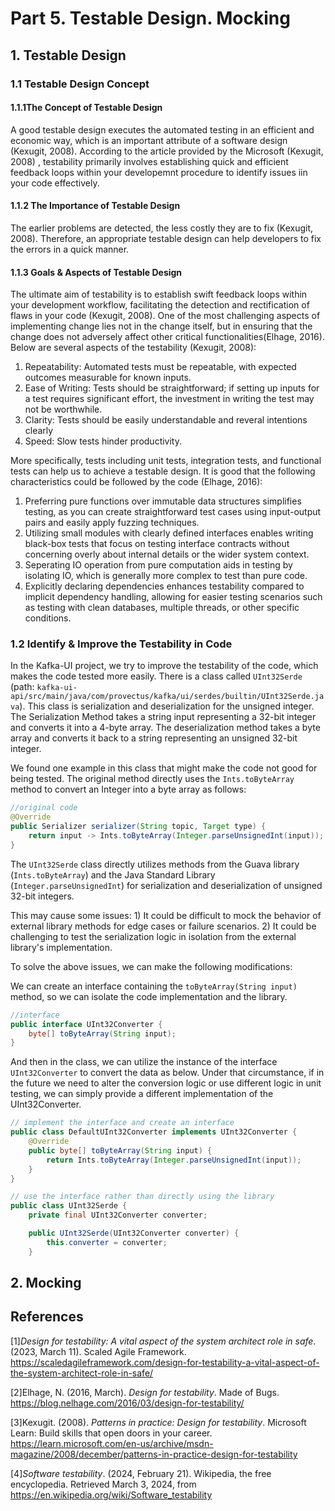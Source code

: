 # Part 5. Testable Design. Mocking

## 1. **Testable Design**

### 1.1 Testable Design Concept

#### 1.1.1The Concept of Testable Design

A good testable design executes the automated testing in an efficient and economic way, which is an important attribute of a software design (Kexugit, 2008). According to the article provided by the Microsoft  (Kexugit, 2008) , testability primarily involves establishing quick and efficient feedback loops within your developemnt procedure to identify issues iin your code effectively.

#### 1.1.2 The Importance of Testable Design

The earlier problems are detected, the less costly they are to fix (Kexugit, 2008). Therefore, an appropriate testable design can help developers to fix the errors in a quick manner.

#### 1.1.3 Goals & Aspects of Testable Design

The ultimate aim of testability is to establish swift feedback loops within your development workflow, facilitating the detection and rectification of flaws in your code (Kexugit, 2008). One of the most challenging aspects of implementing change lies not in the change itself, but in ensuring that the change does not adversely affect other critical functionalities(Elhage, 2016). Below are several aspects of the testability (Kexugit, 2008): 

1) Repeatability: Automated tests must be repeatable, with expected outcomes measurable for known inputs.
2) Ease of Writing: Tests should be straightforward; if setting up inputs for a test requires significant effort, the investment in writing the test may not be worthwhile.
3) Clarity: Tests should be easily understandable and reveral intentions clearly
4) Speed: Slow tests hinder productivity.

More specifically, tests including unit tests, integration tests, and functional tests can help us to achieve a testable design. It is good that the following characteristics could be followed by the code (Elhage, 2016):

1. Preferring pure functions over immutable data structures simplifies testing, as you can create straightforward test cases using input-output pairs and easily apply fuzzing techniques.
2. Utilizing small modules with clearly defined interfaces enables writing black-box tests that focus on testing interface contracts without concerning overly about internal details or the wider system context.
3. Seperating IO operation from pure computation aids in testing by isolating IO, which is generally more complex to test than pure code.
4. Explicitly declaring dependencies enhances testability compared to implicit dependency handling, allowing for easier testing scenarios such as testing with clean databases, multiple threads, or other specific conditions.
### 1.2 Identify & Improve the Testability in Code

In the Kafka-UI project, we try to improve the testability of the code, which makes the code tested more easily. There is a class called `UInt32Serde` (path: `kafka-ui-api/src/main/java/com/provectus/kafka/ui/serdes/builtin/UInt32Serde.java`). This class is serialization and deserialization for the unsigned integer. The Serialization Method takes a string input representing a 32-bit integer and converts it into a 4-byte array. The deserialization method takes a byte array and converts it back to a string representing an unsigned 32-bit integer.   

We found one example in this class that might make the code not good for being tested. The original method directly uses the `Ints.toByteArray` method to convert an Integer into a byte array as follows:

```java
//original code
@Override
public Serializer serializer(String topic, Target type) {
    return input -> Ints.toByteArray(Integer.parseUnsignedInt(input));
}

```

The `UInt32Serde` class directly utilizes methods from the Guava library (`Ints.toByteArray`) and the Java Standard Library (`Integer.parseUnsignedInt`) for serialization and deserialization of unsigned 32-bit integers.

This may cause some issues: 1) It could be difficult to mock the behavior of external library methods for edge cases or failure scenarios. 2) It could be challenging to test the serialization logic in isolation from the external library's implementation. 


To solve the above issues, we can make the following modifications:

We can create an interface containing the `toByteArray(String input)` method, so we can isolate the code implementation and the library. 

```java
//interface
public interface UInt32Converter {
    byte[] toByteArray(String input);
}

```

And then in the class, we can utilize the instance of the interface `UInt32Converter`  to convert the data as below. Under that circumstance, if in the future we need to alter the conversion logic or use different logic in unit testing, we can simply provide a different implementation of the UInt32Converter.

```java
// implement the interface and create an interface
public class DefaultUInt32Converter implements UInt32Converter {
    @Override
    public byte[] toByteArray(String input) {
        return Ints.toByteArray(Integer.parseUnsignedInt(input));
    }
}

```
```java
// use the interface rather than directly using the library
public class UInt32Serde {
    private final UInt32Converter converter;

    public UInt32Serde(UInt32Converter converter) {
        this.converter = converter;
    }
```

## 2. **Mocking** 







## References

[1]*Design for testability: A vital aspect of the system architect role in safe*. (2023, March 11). Scaled Agile Framework. https://scaledagileframework.com/design-for-testability-a-vital-aspect-of-the-system-architect-role-in-safe/

[2]Elhage, N. (2016, March). *Design for testability*. Made of Bugs. https://blog.nelhage.com/2016/03/design-for-testability/

[3]Kexugit. (2008). *Patterns in practice: Design for testability*. Microsoft Learn: Build skills that open doors in your career. https://learn.microsoft.com/en-us/archive/msdn-magazine/2008/december/patterns-in-practice-design-for-testability

[4]*Software testability*. (2024, February 21). Wikipedia, the free encyclopedia. Retrieved March 3, 2024, from https://en.wikipedia.org/wiki/Software_testability
